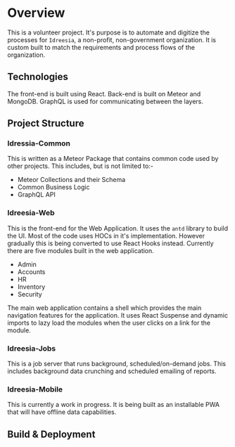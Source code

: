 # Overview
This is a volunteer project. It's purpose is to automate and digitize the processes for `Idreesia`, a non-profit, non-government organization. It is custom built to match the requirements and process flows of the organization.

## Technologies
The front-end is built using React. Back-end is built on Meteor and MongoDB. GraphQL is used for communicating between the layers.

## Project Structure
### Idressia-Common
This is written as a Meteor Package that contains common code used by other projects. This includes, but is not limited to:-

- Meteor Collections and their Schema
- Common Business Logic
- GraphQL API

### Idreesia-Web
This is the front-end for the Web Application. It uses the `antd` library to build the UI. Most of the code uses HOCs in it's implementation. However gradually this is being converted to use React Hooks instead. 
Currently there are five modules built in the web application.

- Admin
- Accounts
- HR
- Inventory
- Security

The main web application contains a shell which provides the main navigation features for the application. It uses React Suspense and dynamic imports to lazy load the modules when the user clicks on a link for the module.

### Idreesia-Jobs
This is a job server that runs background, scheduled/on-demand jobs. This includes background data crunching and scheduled emailing of reports.

### Idreesia-Mobile
This is currently a work in progress. It is being built as an installable PWA that will have offline data capabilities.

## Build & Deployment
